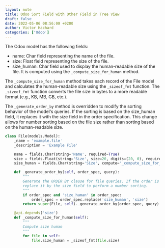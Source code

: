 ```yaml
---
layout: note
title: Odoo Sort Field with Other Field in Tree View
draft: false
date: 2022-05-06 08:56:00 +0200
author: Victor Hachard
categories: ['Odoo']
---
```


The Odoo model has the following fields:

- name: Char field representing the name of the file.
- size: Float field representing the size of the file.
- size_human: Char field used to display the human-readable size of the file. It is computed using the `_compute_size_for_human` method.

The `_compute_size_for_human` method takes each record of the File model and calculates the human-readable size using the `_sizeof_fmt` function. The `_sizeof_fmt` function converts the file size in bytes to a more readable format (e.g., KB, MB, GB, etc.).

The `_generate_order_by` method is overridden to modify the sorting behavior of the model's queries. If the sorting is based on the size_human field, it replaces it with the size field in the order specification. This change allows for number sorting based on the file size rather than sorting based on the human-readable size.

```py
class File(models.Model):
    _name = 'example.file'
    _description = 'Example File'

    name = fields.Char(string='Name', required=True)
    size = fields.Float(string='Size', size=20, digits=(20, 0), required=True)
    size_human = fields.Char(string='Size', compute='_compute_size_for_human', store=True)

    def _generate_order_by(self, order_spec, query):
        """
        Generate the ORDER BY clause for file queries. If the order is on the size human field
        replace it by the size field to perform a number sorting.
        """
        if order_spec and 'size_human' in order_spec:
            order_spec = order_spec.replace('size_human', 'size')
        return super(File, self)._generate_order_by(order_spec, query)

    @api.depends('size')
    def _compute_size_for_human(self):
        """
        Compute size human
        """
        for file in self:
            file.size_human = _sizeof_fmt(file.size)
```